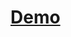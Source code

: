 # [Demo](https://youtu.be/oE-QtziWOL0?si=iPT-EbmZHXYUpWPc)
<p align="middle">
  <a href="http://[url](https://github.com/HoVanNguyen09/classification_and_semantic_segmentation_for_brain_tumors/blob/main/datas/images/demo.png" height="430"></a></p>



